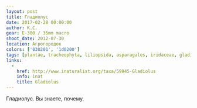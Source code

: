 ```yaml
---
layout: post
title: Гладиолус
date: 2017-02-28 00:00:00
author: К.С.
gear: E-300 / 35mm macro
shoot_date: 2012-07-30
location: Агрогородок
colors: ['030201', '1d0200']
tags: [plantae, tracheophyta, liliopsida, asparagales, iridaceae, gladiolus]
links:
  -
    href: http://www.inaturalist.org/taxa/59945-Gladiolus
    info: inat
    title: Gladiolus
---
```


Гладиолус. Вы знаете, почему.

